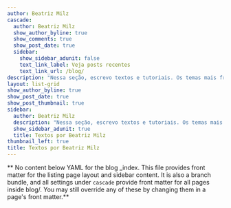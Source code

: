 ```yaml
---
author: Beatriz Milz
cascade:
  author: Beatriz Milz
  show_author_byline: true
  show_comments: true
  show_post_date: true
  sidebar:
    show_sidebar_adunit: false
    text_link_label: Veja posts recentes
    text_link_url: /blog/
description: "Nessa seção, escrevo textos e tutoriais. Os temas mais frequentes são: programação em `R` e comunidades."
layout: list-grid
show_author_byline: true
show_post_date: true
show_post_thumbnail: true
sidebar:
  author: Beatriz Milz
  description: "Nessa seção, escrevo textos e tutoriais. Os temas mais frequentes são: programação em `R` e comunidades."
  show_sidebar_adunit: true
  title: Textos por Beatriz Milz
thumbnail_left: true
title: Textos por Beatriz Milz
---
```


** No content below YAML for the blog _index. This file provides front matter for the listing page layout and sidebar content. It is also a branch bundle, and all settings under `cascade` provide front matter for all pages inside blog/. You may still override any of these by changing them in a page's front matter.**
